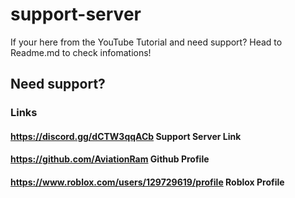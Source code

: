 # support-server
If your here from the YouTube Tutorial and need support? Head to Readme.md to check infomations!


## Need support?
### Links
#### https://discord.gg/dCTW3qqACb Support Server Link
#### https://github.com/AviationRam Github Profile
#### https://www.roblox.com/users/129729619/profile Roblox Profile
